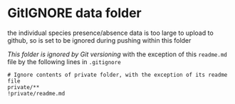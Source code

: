 # GitIGNORE data folder

the individual species presence/absence data is too large to upload to github, so is set to be ignored during pushing within this folder

*This folder is ignored by Git versioning* with the exception of this `readme.md` file by the following lines in `.gitignore`

```gitignore
# Ignore contents of private folder, with the exception of its readme file
private/**
!private/readme.md
```
